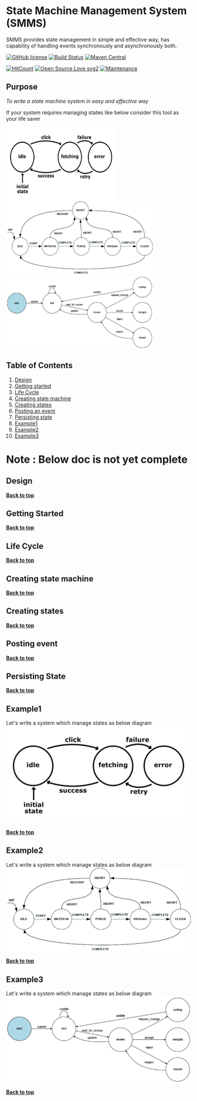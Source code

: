 # State Machine Management System  (SMMS)

SMMS provides state management in simple and effective way, has capability of
handling events synchronously and asynchronously both.


[![GitHub license](https://img.shields.io/github/license/Priytam/statemachine)](https://github.com/Priytam/statemachine/blob/master/LICENSE)
[![Build Status](https://travis-ci.org/Priytam/statemachine.svg?branch=master)](https://travis-ci.org/Priytam/statemachine)
[![Maven Central](https://maven-badges.herokuapp.com/maven-central/com.github.priytam/statemachine/badge.svg)](https://search.maven.org/search?q=g:com.github.priytam%20AND%20a:statemachine)

[![HitCount](http://hits.dwyl.io/Priytam/statemachine.svg?style=svg)](http://hits.dwyl.io/Priytam/statemachine)
[![Open Source Love svg2](https://badges.frapsoft.com/os/v2/open-source.svg?v=103)](https://github.com/ellerbrock/open-source-badges/)
[![Maintenance](https://img.shields.io/badge/Maintained%3F-yes-green.svg)](https://GitHub.com/Naereen/StrapDown.js/graphs/commit-activity)

## Purpose
*To write a state machine system in easy and effective way*

If your system requires managing states like below consider this
tool as your life saver
<div>
    <img src="doc/state0.png" height="200" width="300" title="State example 1">
    <img src="doc/state1.png" height="200" width="400" title="State example 1">
    <img src="doc/state2.png" height="200" width="400" title="State example 1">
</div>



## Table of Contents

  1. [Design](#design)
  1. [Getting started](#getting-started)
  1. [Life Cycle](#life-cycle)
  1. [Creating state machine](#creating-state-machine)
  1. [Creating states](#creating-states)
  1. [Posting an event](#posting-event)
  1. [Persisting state](#persisting-state)
  1. [Example1](#example1)
  1. [Example2](#example2)
  1. [Example3](#example3)

# Note : Below doc is not yet complete 


## Design
**[Back to top](#table-of-contents)**

## Getting Started
**[Back to top](#table-of-contents)**

## Life Cycle
**[Back to top](#table-of-contents)**

## Creating state machine
**[Back to top](#table-of-contents)**

## Creating states
**[Back to top](#table-of-contents)**

## Posting event
**[Back to top](#table-of-contents)**

## Persisting State
**[Back to top](#table-of-contents)**

## Example1
Let's write a system which manage states as below diagram
![Example one state diagram](doc/state0.png)

**[Back to top](#table-of-contents)**

## Example2
Let's write a system which manage states as below diagram
![Example one state diagram](doc/state1.png)

**[Back to top](#table-of-contents)**

## Example3
Let's write a system which manage states as below diagram
![Example one state diagram](doc/state2.png)

**[Back to top](#table-of-contents)**
